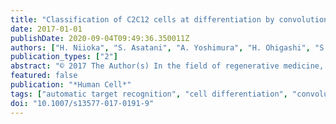 ```yaml
---
title: "Classification of C2C12 cells at differentiation by convolutional neural network of deep learning using phase contrast images"
date: 2017-01-01
publishDate: 2020-09-04T09:49:36.350011Z
authors: ["H. Niioka", "S. Asatani", "A. Yoshimura", "H. Ohigashi", "S. Tagawa", "J. Miyake"]
publication_types: ["2"]
abstract: "© 2017 The Author(s) In the field of regenerative medicine, tremendous numbers of cells are necessary for tissue/organ regeneration. Today automatic cell-culturing system has been developed. The next step is constructing a non-invasive method to monitor the conditions of cells automatically. As an image analysis method, convolutional neural network (CNN), one of the deep learning method, is approaching human recognition level. We constructed and applied the CNN algorithm for automatic cellular differentiation recognition of myogenic C2C12 cell line. Phase-contrast images of cultured C2C12 are prepared as input dataset. In differentiation process from myoblasts to myotubes, cellular morphology changes from round shape to elongated tubular shape due to fusion of the cells. CNN abstract the features of the shape of the cells and classify the cells depending on the culturing days from when differentiation is induced. Changes in cellular shape depending on the number of days of culture (Day 0, Day 3, Day 6) are classified with 91.3% accuracy. Image analysis with CNN has a potential to realize regenerative medicine industry."
featured: false
publication: "*Human Cell*"
tags: ["automatic target recognition", "cell differentiation", "convolutional neural network", "deep learning", "image analysis", "phase contrast microscopy"]
doi: "10.1007/s13577-017-0191-9"
---
```



